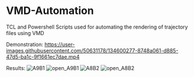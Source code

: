 # VMD-Automation
TCL and Powershell Scripts used for automating the rendering of trajectory files using VMD

Demonstration:
https://user-images.githubusercontent.com/50631178/134600277-8748a061-d885-47d5-ba1c-9f1661ec7dae.mp4

Results:
![A9B1](https://user-images.githubusercontent.com/50631178/134600538-cb3a8d5d-66a8-4b04-bd1f-724eb1bb4b45.png)
![open_A9B1](https://user-images.githubusercontent.com/50631178/134600542-e5c50942-4343-470d-850b-b5200db100bc.png)
![A8B2](https://user-images.githubusercontent.com/50631178/134600544-cbcd2c78-2516-4292-a55d-b0ebc3fd7031.png)
![open_A8B2](https://user-images.githubusercontent.com/50631178/134600541-09db8e43-fa79-41b5-9e61-d19b6709e136.png)
